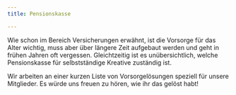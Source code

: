 ```yaml
---
title: Pensionskasse

---
```


Wie schon im Bereich Versicherungen erwähnt, ist die Vorsorge für das Alter wichtig, muss aber über längere Zeit aufgebaut werden und geht in frühen Jahren oft vergessen. Gleichtzeitig ist es unübersichtlich, welche Pensionskasse für selbstständige Kreative zuständig ist.

Wir arbeiten an einer kurzen Liste von Vorsorgelösungen speziell für unsere Mitglieder. Es würde uns freuen zu hören, wie ihr das gelöst habt!
